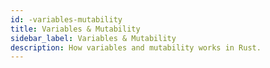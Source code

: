 ```yaml
---
id: -variables-mutability
title: Variables & Mutability
sidebar_label: Variables & Mutability
description: How variables and mutability works in Rust.
---
```


